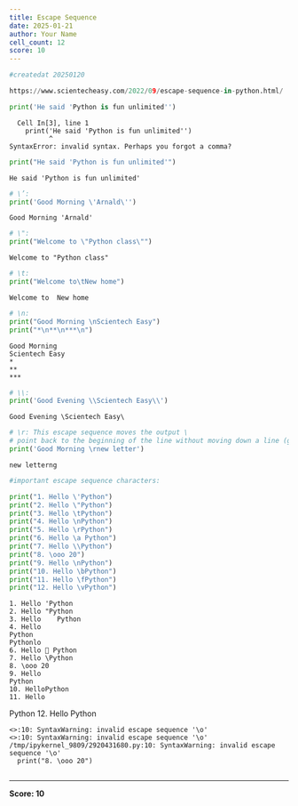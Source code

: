 ```yaml
---
title: Escape Sequence
date: 2025-01-21
author: Your Name
cell_count: 12
score: 10
---
```


```python
#createdat 20250120
```


```python
https://www.scientecheasy.com/2022/09/escape-sequence-in-python.html/
```


```python
print('He said 'Python is fun unlimited'')

```


      Cell In[3], line 1
        print('He said 'Python is fun unlimited'')
              ^
    SyntaxError: invalid syntax. Perhaps you forgot a comma?




```python
print("He said 'Python is fun unlimited'")

```

    He said 'Python is fun unlimited'



```python
# \’:
print('Good Morning \'Arnald\'')
```

    Good Morning 'Arnald'



```python
# \":
print("Welcome to \"Python class\"")

```

    Welcome to "Python class"



```python
# \t:
print("Welcome to\tNew home")

```

    Welcome to	New home



```python
# \n:
print("Good Morning \nScientech Easy")
print("*\n**\n***\n")

```

    Good Morning 
    Scientech Easy
    *
    **
    ***
    



```python
# \\: 
print('Good Evening \\Scientech Easy\\')
```

    Good Evening \Scientech Easy\



```python
# \r: This escape sequence moves the output \
# point back to the beginning of the line without moving down a line (generally).
print('Good Morning \rnew letter')
```

    new letterng 



```python
#important escape sequence characters:

print("1. Hello \'Python")
print("2. Hello \"Python")
print("3. Hello \tPython")
print("4. Hello \nPython")
print("5. Hello \rPython")
print("6. Hello \a Python")
print("7. Hello \\Python")
print("8. \ooo 20")
print("9. Hello \nPython")
print("10. Hello \bPython")
print("11. Hello \fPython")
print("12. Hello \vPython")
```

    1. Hello 'Python
    2. Hello "Python
    3. Hello 	Python
    4. Hello 
    Python
    Pythonlo 
    6. Hello  Python
    7. Hello \Python
    8. \ooo 20
    9. Hello 
    Python
    10. HelloPython
    11. Hello 
Python
    12. Hello 
Python


    <>:10: SyntaxWarning: invalid escape sequence '\o'
    <>:10: SyntaxWarning: invalid escape sequence '\o'
    /tmp/ipykernel_9809/2920431680.py:10: SyntaxWarning: invalid escape sequence '\o'
      print("8. \ooo 20")



```python

```


---
**Score: 10**